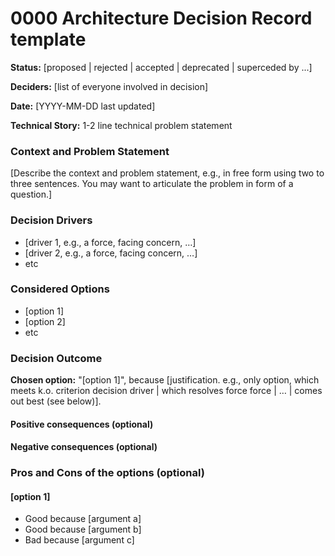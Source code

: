 # 0000 Architecture Decision Record template

**Status:** \[proposed \| rejected \| accepted \| deprecated \| superceded by ...\]

**Deciders:** \[list of everyone involved in decision\]

**Date:** \[YYYY-MM-DD last updated\]

**Technical Story:** 1-2 line technical problem statement

### Context and Problem Statement

\[Describe the context and problem statement, e.g., in free form using two to three sentences. You may want to articulate the problem in form of a question.\]

### Decision Drivers

* \[driver 1, e.g., a force, facing concern, …\]
* \[driver 2, e.g., a force, facing concern, …\]
* etc

### Considered Options

* \[option 1\]
* \[option 2\]
* etc

### Decision Outcome

**Chosen option:** "\[option 1\]", because \[justification. e.g., only option, which meets k.o. criterion decision driver \| which resolves force force \| … \| comes out best \(see below\)\].

#### Positive consequences \(optional\)



#### Negative consequences \(optional\)



### Pros and Cons of the options \(optional\)

#### \[option 1\]

* Good because \[argument a\]
* Good because \[argument b\]
* Bad because \[argument c\]


